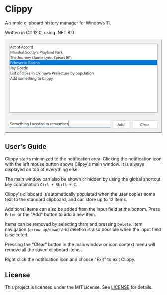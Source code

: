 # Clippy

A simple clipboard history manager for Windows 11.

Written in C# 12.0, using .NET 8.0.

![Screenshot](media/clippy.png)

## User's Guide

Clippy starts minimized to the notification area. Clicking the notification icon with the left mouse button shows Clippy's main window. It is always displayed on top of everything else.

The main window can also be shown or hidden by using the global shortcut key combination `Ctrl + Shift + C`.

Clippy's clipboard is automatically populated when the user copies some text to the standard clipboard, and can store up to 12 items.

Additional items can also be added from the input field at the bottom. Press `Enter` or the "Add" button to add a new item.

Items can be removed by selecting them and pressing `Delete`. Item navigation (`arrow up/down`) and deletion is also possible when the input field is selected.

Pressing the "Clear" button in the main window or icon context menu will remove all the saved clipboard items.

Right click the notification icon and choose "Exit" to exit Clippy.

## License

This project is licensed under the MIT License. See [LICENSE](LICENSE) for details.
